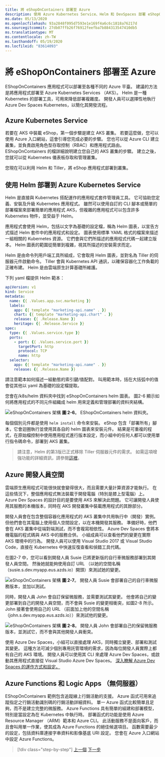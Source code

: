 ```yaml
---
title: 將 eShopOnContainers 部署至 Azure
description: 使用 Azure Kubernetes Service、Helm 和 DevSpaces 部署 eShopOnContainers 應用程式。
ms.date: 05/13/2020
ms.openlocfilehash: 93a2848f095d7593e1e169f4a6c6c1818a76217d
ms.sourcegitcommit: 27db07ffb26f76912feefba7b884313547410db5
ms.translationtype: MT
ms.contentlocale: zh-TW
ms.lasthandoff: 05/19/2020
ms.locfileid: "83614093"
---
```

# <a name="deploying-eshoponcontainers-to-azure"></a>將 eShopOnContainers 部署至 Azure

EShopOnContainers 應用程式可以部署至各種不同的 Azure 平臺。 建議的方法是將應用程式部署至 Azure Kubernetes Services （AKS）。 Helm 是一種 Kubernetes 的部署工具，可用來降低部署複雜度。 開發人員可以選擇性地執行 Azure Dev Spaces Kubernetes，以簡化其開發流程。

## <a name="azure-kubernetes-service"></a>Azure Kubernetes Service

若要在 AKS 中裝載 eShop，第一個步驟是建立 AKS 叢集。 若要這麼做，您可以使用 Azure 入口網站，這會引導您完成必要的步驟。 您也可以從 Azure CLI 建立叢集，並負責啟用角色型存取控制（RBAC）和應用程式路由。 EShopOnContainers 的檔詳細說明建立您自己的 AKS 叢集的步驟。 建立之後，您就可以從 Kubernetes 儀表板存取和管理叢集。

您現在可以利用 Helm 和 Tiller，將 eShop 應用程式部署到叢集。

## <a name="deploying-to-azure-kubernetes-service-using-helm"></a>使用 Helm 部署到 Azure Kubernetes Service

Helm 是直接與 Kubernetes 搭配運作的應用程式套件管理員工具。 它可協助您定義、安裝及升級 Kubernetes 應用程式。 雖然可以使用自訂的 CLI 腳本或簡單的部署檔案來部署簡單的應用程式 AKS，但複雜的應用程式可以包含許多 Kubernetes 物件，並受益于 Helm。

應用程式會使用 Helm，包括以文字為基礎的設定檔，稱為 Helm 圖表，以宣告方式描述 Helm 套件中的應用程式和設定。 圖表使用標準 YAML 格式的檔案來描述一組相關的 Kubernetes 資源。 它們會與它們所描述的應用程式代碼一起建立版本。 Helm 圖表的範圍從簡單到複雜，視其所描述的安裝需求而定。

Helm 是由命令列用戶端工具所組成，它會取用 Helm 圖表，並對名為 Tiller 的伺服器元件啟動命令。 Tiller 會與 Kubernetes API 通訊，以確保容器化工作負載的正確布建。 Helm 是由雲端原生計算基礎所維護。

下列 yaml 檔提供 Helm 範本：

```yaml
apiVersion: v1
kind: Service
metadata:
  name: {{ .Values.app.svc.marketing }}
  labels:
    app: {{ template "marketing-api.name" . }}
    chart: {{ template "marketing-api.chart" . }}
    release: {{ .Release.Name }}
    heritage: {{ .Release.Service }}
spec:
  type: {{ .Values.service.type }}
  ports:
    - port: {{ .Values.service.port }}
      targetPort: http
      protocol: TCP
      name: http
  selector:
    app: {{ template "marketing-api.name" . }}
    release: {{ .Release.Name }}
```

請注意範本如何描述一組動態的索引鍵/值配對。 叫用範本時，括在大括弧中的值會從其他以 yaml 為基礎的設定檔提取。

您會在/k8s/helm 資料夾中找到 eShopOnContainers helm 圖表。 圖2-6 顯示如何將應用程式的不同元件組織成 helm 用來定義和管理部署的資料夾結構。

![eShopOnContainers 架構 ](./media/eshoponcontainers-helm-folder.png)
 **圖 2-6**。 EShopOnContainers helm 資料夾。

每個個別元件都是使用 `helm install` 命令來安裝。 eShop 包含「部署所有」腳本，它會迴圈執行並使用其各自的 helm 圖表來安裝元件。 結果是可重複的程式，在原始檔控制中使用應用程式進行版本設定，而小組中的任何人都可以使用單行指令碼命令，部署到 AKS 叢集。

> 請注意，Helm 的第3版已正式移除 Tiller 伺服器元件的需求。 如需這項增強功能的詳細資訊，請參閱[這裡](https://medium.com/better-programming/why-is-tiller-missing-in-helm-3-2347c446714)。

## <a name="azure-dev-spaces"></a>Azure 開發人員空間

雲端原生應用程式可能很快就會變得很大，而且需要大量計算資源才能執行。 在這些情況下，整個應用程式無法裝載于開發電腦（特別是膝上型電腦）上。 Azure Dev Spaces 的設計目的是要使用 AKS 來解決此問題。 它可讓開發人員使用其服務的本機版本，同時在 AKS 開發叢集中裝載應用程式的其餘部分。

開發人員會在包含整個容器化應用程式的 AKS 叢集中共用執行中（開發）實例。 但他們會在其電腦上使用個人空間設定，以在本機開發其服務。 準備好時，他們會在 AKS 叢集中從端對端測試，而不會複寫相依性。 Azure Dev Spaces 會將本機電腦的程式碼與 AKS 中的服務合併。 小組成員可以查看他們的變更在實際 AKS 環境中的行為。 開發人員可以使用 Visual Studio 2017 或 Visual Studio Code，直接在 Kubernetes 中快速反復查看和偵錯工具代碼。

在圖2-7 中，您可以看到開發人員 Susie 已將更新版的自行車微服務部署到其開發人員空間。 然後她就能夠使用自訂 URL （以她的空間名稱（susie.s.dev.myapp.eus.azds.io）開頭）來測試她的變更。

![eShopOnContainers 架構 ](./media/azure-devspaces-one.png)
 **圖 2-7**。 開發人員 Susie 會部署自己的自行車微服務版本，並加以測試。

同時，開發人員 John 會自訂保留微服務，並需要測試其變更。 他會將自己的變更部署到自己的開發人員空間，而不會與 Susie 的變更相衝突，如圖2-8 所示。 John 接著會使用自己的 URL （前面加上他的空間名稱（john.s.dev.myapp.eus.azds.io））來測試他的變更。

![eShopOnContainers 架構 ](./media/azure-devspaces-two.png)
 **圖 2-8**。 開發人員 John 會部署自己的保留微服務版本，並測試它，而不會與其他開發人員衝突。

使用 Azure Dev Spaces，小組可以直接處理 AKS，同時獨立變更、部署和測試其變更。 這種方法可減少個別專用託管環境的需求，因為每位開發人員實際上都有自己的 AKS 環境。 開發人員可以使用其 CLI 來處理 Azure Dev Spaces，或啟動其應用程式直接從 Visual Studio Azure Dev Spaces。 [深入瞭解 Azure Dev Spaces 的運作方式和設定。](https://docs.microsoft.com/azure/dev-spaces/how-dev-spaces-works)

## <a name="azure-functions-and-logic-apps-serverless"></a>Azure Functions 和 Logic Apps （無伺服器）

EShopOnContainers 範例包含追蹤線上行銷活動的支援。 Azure 函式可用來追蹤指定之行銷活動識別碼的行銷活動詳細資料。 單一 Azure 函式比較簡單且足夠，而不是建立完整的微服務。 Azure Functions 具有簡單的組建和部署模型，特別是當設定為在 Kubernetes 中執行時。 部署函式的功能是使用 Azure Resource Manager （ARM）範本和 Azure CLI。 此活動服務不是面向客戶，而且會叫用單一作業，使其成為 Azure Functions 的絕佳候選項目。 函數需要最少的設定，包括資料庫連接字串資料和影像基底 URI 設定。 您會在 Azure 入口網站中設定 Azure Functions。

>[!div class="step-by-step"]
>[上一個](map-eshoponcontainers-azure-services.md) 
>[下一步](centralized-configuration.md)
